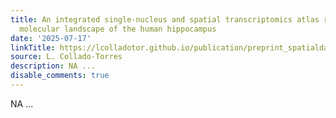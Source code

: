 ```yaml
---
title: An integrated single-nucleus and spatial transcriptomics atlas reveals the
  molecular landscape of the human hippocampus
date: '2025-07-17'
linkTitle: https://lcolladotor.github.io/publication/preprint_spatialdacc/
source: L. Collado-Torres
description: NA ...
disable_comments: true
---
```

NA ...